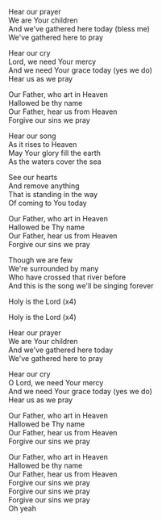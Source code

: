 Hear our prayer  
We are Your children  
And we've gathered here today (bless me)  
We've gathered here to pray  

Hear our cry  
Lord, we need Your mercy  
And we need Your grace today (yes we do)  
Hear us as we pray  
  
Our Father, who art in Heaven  
Hallowed be thy name  
Our Father, hear us from Heaven  
Forgive our sins we pray  
  
Hear our song  
As it rises to Heaven  
May Your glory fill the earth  
As the waters cover the sea  
  
See our hearts  
And remove anything  
That is standing in the way  
Of coming to You today  
  
Our Father, who art in Heaven  
Hallowed be Thy name  
Our Father, hear us from Heaven  
Forgive our sins we pray  
  
Though we are few  
We're surrounded by many  
Who have crossed that river before  
And this is the song we'll be singing forever  
  
Holy is the Lord (x4)
  
Holy is the Lord  (x4)
  
Hear our prayer  
We are Your children  
And we've gathered here today  
We've gathered here to pray  
  
Hear our cry  
O Lord, we need Your mercy  
And we need Your grace today (yes we do)  
Hear us as we pray  
  
Our Father, who art in Heaven  
Hallowed be Thy name  
Our Father, hear us from Heaven  
Forgive our sins we pray  
  
Our Father, who art in Heaven  
Hallowed be thy name  
Our Father, hear us from Heaven  
Forgive our sins we pray  
Forgive our sins we pray  
Forgive our sins we pray  
Oh yeah